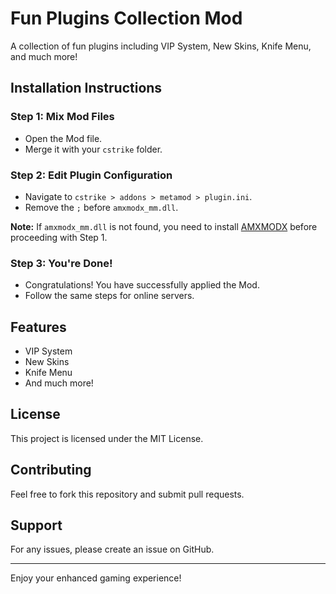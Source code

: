# Fun Plugins Collection Mod

A collection of fun plugins including VIP System, New Skins, Knife Menu, and much more!

## Installation Instructions

### Step 1: Mix Mod Files

- Open the Mod file.
- Merge it with your `cstrike` folder.

### Step 2: Edit Plugin Configuration

- Navigate to `cstrike > addons > metamod > plugin.ini`.
- Remove the `;` before `amxmodx_mm.dll`.

**Note:** If `amxmodx_mm.dll` is not found, you need to install [AMXMODX](http://www.amxmodx.org/) before proceeding with Step 1.

### Step 3: You're Done!

- Congratulations! You have successfully applied the Mod.
- Follow the same steps for online servers.

## Features

- VIP System
- New Skins
- Knife Menu
- And much more!

## License

This project is licensed under the MIT License.

## Contributing

Feel free to fork this repository and submit pull requests.

## Support

For any issues, please create an issue on GitHub.

---

Enjoy your enhanced gaming experience!
